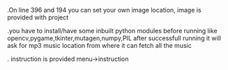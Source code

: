 .On line 396 and 194 you can set your own image location, image is provided with project

.you have to install/have some inbuilt python modules before running
  like opencv,pygame,tkinter,mutagen,numpy,PIL
  after successfull running it will ask for mp3 music location from where it can fetch all the music
  
. instruction is provided menu->instruction
